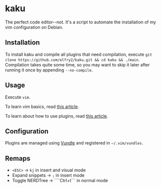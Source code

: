 # kaku
The perfect code editor--not. It's a script to automate the installation of my vim configuration on Debian.

## Installation
To install kaku and compile all plugins that need compilation, execute ```git clone https://github.com/elfry2/kaku.git && cd kaku && ./main```. Compilation takes quite some time, so you may want to skip it later after running it once by appending ```--no-compile```.

## Usage
Execute ```vim```.

To learn vim basics, read [this article](https://www.linuxfoundation.org/blog/blog/classic-sysadmin-vim-101-a-beginners-guide-to-vim).

To learn about how to use plugins, read [this article](https://opensource.com/article/20/2/how-install-vim-plugins).

## Configuration
Plugins are managed using [Vundle](https://github.com/VundleVim/Vundle.vim) and registered in ```~/.vim/vundles```.

## Remaps 
- ```<ESC>``` -> ```kj``` in insert and visual mode
- Expand snippets -> ```;``` in insert mode
- Toggle NERDTree -> ````Ctrl+t``` in normal mode
